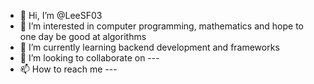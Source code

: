 - 👋 Hi, I’m @LeeSF03
- 👀 I’m interested in computer programming, mathematics and hope to one day be good at algorithms
- 🌱 I’m currently learning backend development and frameworks
- 💞️ I’m looking to collaborate on ---
- 📫 How to reach me ---

<!---
LeeSF03/LeeSF03 is a ✨ special ✨ repository because its `README.md` (this file) appears on your GitHub profile.
You can click the Preview link to take a look at your changes.
--->

